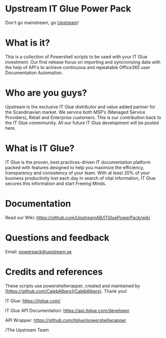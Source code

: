 # Upstream IT Glue Power Pack  
Don't go mainstream, go [Upstream](https://en.upstream.se)!
  
# What is it?
This is a collection of Powershell scripts to be used with your IT Glue investment. Our first release focus on importing and syncronizing data with the help of API's to achieve continuous and repeatable Office365 user Documentation Automation.

# Who are you guys?
Upstream is the exclusive IT Glue distributor and value added partner for the Scandinavian market. We service both MSP’s (Managed Service Providers), Retail and Enterprise customers. This is our contribution back to the IT Glue commmunity. All our future IT Glue development will be posted here.

# What is IT Glue?
IT Glue is the proven, best practices-driven IT documentation platform packed with features designed to help you maximize the efficiency, transparency and consistency of your team. With at least 20% of your business productivity lost each day in search of vital information, IT Glue secures this information and start Freeing Minds.

# Documentation
Read our Wiki: https://github.com/UpstreamAB/ITGluePowerPack/wiki

# Questions and feedback
Email: powerpack@upstream.se

# Credits and references
These scripts use powershellwrapper, created and maintained by [https://github.com/CalebAlbers](CalebAlbers). Thank you!

IT Glue: https://itglue.com/

IT Glue API Documentation: https://api.itglue.com/developer

API Wrapper: https://github.com/itglue/powershellwrapper

/The Upstream Team


